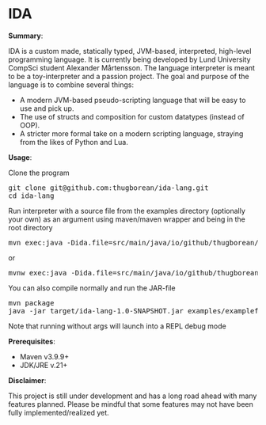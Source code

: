 # **IDA**

**Summary**:

IDA is a custom made, statically typed, JVM-based, interpreted, high-level programming language. It is currently being developed by Lund University CompSci student Alexander Mårtensson. The language interpreter is meant to be a toy-interpreter and a passion project.
The goal and purpose of the language is to combine several things:
  * A modern JVM-based pseudo-scripting language that will be easy to use and pick up.
  * The use of structs and composition for custom datatypes (instead of OOP).
  * A stricter more formal take on a modern scripting language, straying from the likes of Python and Lua.

**Usage**:

Clone the program
<pre>
git clone git@github.com:thugborean/ida-lang.git
cd ida-lang
</pre>
Run interpreter with a source file from the examples directory (optionally your own) as an argument using maven/maven wrapper and being in the root directory
<pre>
mvn exec:java -Dida.file=src/main/java/io/github/thugborean/examples/examplefile.ida
</pre>
or
<pre>
mvnw exec:java -Dida.file=src/main/java/io/github/thugborean/examples/examplefile.ida
</pre>
You can also compile normally and run the JAR-file
<pre>
mvn package
java -jar target/ida-lang-1.0-SNAPSHOT.jar examples/examplefile.ida
</pre>
Note that running without args will launch into a REPL debug mode

**Prerequisites**:

  * Maven v3.9.9+
  * JDK/JRE v.21+

**Disclaimer**:

This project is still under development and has a long road ahead with many features planned. Please be mindful that some features may not have been fully implemented/realized yet.
